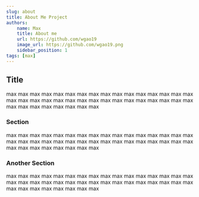 ```yaml
---
slug: about
title: About Me Project
authors:
    name: Max
    title: About me
    url: https://github.com/wgao19
    image_url: https://github.com/wgao19.png
    sidebar_position: 1
tags: [max]
---
```


## Title

max max max max max max max max max max max max max max max max max max max max max max max max max max max max max max max max max max max max max max max max

### Section

max max max max max max max max max max max max max max max max max max max max max max max max max max max max max max max max max max max max max max max max

### Another Section

max max max max max max max max max max max max max max max max max max max max max max max max max max max max max max max max max max max max max max max max
